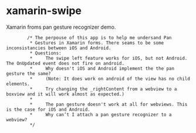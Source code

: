 # xamarin-swipe
Xamarin froms pan gesture recognizer demo.

            /* The perpouse of this app is to help me undersand Pan 
             * Gestures in Xamarin forms. There seams to be some inconsistancies between iOS and Android.
             * Questions:
             *     The swipe left feature works for iOS, but not Android. The OnUpdated event does not fire on android. 
             *     Why doesn't iOS and Android implement the the pan gesture the same? 
             *     (Note: It does work on android of the view has no child elements. 
             *     Try changing the _rightContent from a webview to a boxview and it will work almost as expected.)
             *
             *     The pan gesture doesn't work at all for webviews. This is the case for iOS and Android. 
             *     Why can’t I attach a pan gesture recognizer to a webview?
             */
